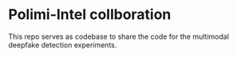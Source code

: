 # Polimi-Intel collboration
This repo serves as codebase to share the code for the multimodal deepfake detection experiments.
